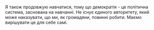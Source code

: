 Я також продовжую навчатися, тому що демократія - це політична система, заснована на навчанні. Не існує єдиного авторитету, який може наказувати, що ми, як громадяни, повинні робити. Маємо вирішувати це для себе самі.